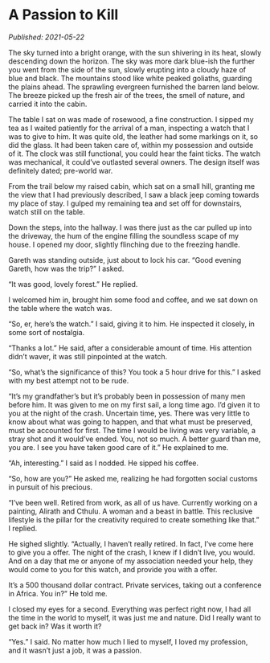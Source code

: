 # A Passion to Kill

*Published: 2021-05-22*

The sky turned into a bright orange, with the sun shivering in its heat, slowly descending down the horizon. The sky was more dark blue-ish the further you went from the side of the sun, slowly erupting into a cloudy haze of blue and black. The mountains stood like white peaked goliaths, guarding the plains ahead. The sprawling evergreen furnished the barren land below. The breeze picked up the fresh air of the trees, the smell of nature, and carried it into the cabin.

The table I sat on was made of rosewood, a fine construction. I sipped my tea as I waited patiently for the arrival of a man, inspecting a watch that I was to give to him. It was quite old, the leather had some markings on it, so did the glass. It had been taken care of, within my possession and outside of it. The clock was still functional, you could hear the faint ticks. The watch was mechanical, it could’ve outlasted several owners. The design itself was definitely dated; pre-world war.

From the trail below my raised cabin, which sat on a small hill, granting me the view that I had previously described, I saw a black jeep coming towards my place of stay. I gulped my remaining tea and set off for downstairs, watch still on the table.

Down the steps, into the hallway. I was there just as the car pulled up into the driveway, the hum of the engine filling the soundless scape of my house. I opened my door, slightly flinching due to the freezing handle.

Gareth was standing outside, just about to lock his car. “Good evening Gareth, how was the trip?” I asked.

“It was good, lovely forest.” He replied.

I welcomed him in, brought him some food and coffee, and we sat down on the table where the watch was.

“So, er, here’s the watch.” I said, giving it to him. He inspected it closely, in some sort of nostalgia.

“Thanks a lot.” He said, after a considerable amount of time. His attention didn’t waver, it was still pinpointed at the watch.

“So, what’s the significance of this? You took a 5 hour drive for this.” I asked with my best attempt not to be rude.

“It’s my grandfather’s but it’s probably been in possession of many men before him. It was given to me on my first sail, a long time ago. I’d given it to you at the night of the crash. Uncertain time, yes. There was very little to know about what was going to happen, and that what must be preserved, must be accounted for first. The time I would be living was very variable, a stray shot and it would’ve ended. You, not so much. A better guard than me, you are. I see you have taken good care of it.” He explained to me.

“Ah, interesting.” I said as I nodded. He sipped his coffee.

“So, how are you?” He asked me, realizing he had forgotten social customs in pursuit of his precious.

“I’ve been well. Retired from work, as all of us have. Currently working on a painting, Alirath and Cthulu. A woman and a beast in battle. This reclusive lifestyle is the pillar for the creativity required to create something like that.” I replied.

He sighed slightly. “Actually, I haven’t really retired. In fact, I’ve come here to give you a offer. The night of the crash, I knew if I didn’t live, you would. And on a day that me or anyone of my association needed your help, they would come to you for this watch, and provide you with a offer.

It’s a 500 thousand dollar contract. Private services, taking out a conference in Africa. You in?” He told me.

I closed my eyes for a second. Everything was perfect right now, I had all the time in the world to myself, it was just me and nature. Did I really want to get back in? Was it worth it?

“Yes.” I said. No matter how much I lied to myself, I loved my profession, and it wasn’t just a job, it was a passion.